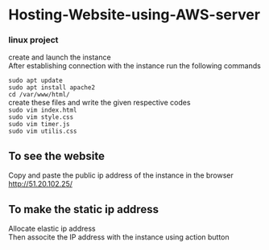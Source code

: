 # Hosting-Website-using-AWS-server
### linux project 

create and launch the instance  
After establishing connection with the instance run the following commands  

`sudo apt update`  
`sudo apt install apache2`  
`cd /var/www/html/`  
create these files and write the given respective codes  
`sudo vim index.html`  
`sudo vim style.css`  
`sudo vim timer.js`  
`sudo vim utilis.css`  

## To see the website  
Copy and paste the public ip address of the instance in the browser  
http://51.20.102.25/  

## To make the static ip address  
Allocate elastic ip address  
Then associte the IP address with the instance using action button

